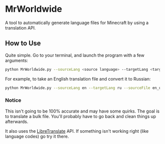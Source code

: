 # MrWorldwide
A tool to automatically generate language files for Minecraft by using a translation API.

## How to Use
Quite simple. Go to your terminal, and launch the program with a few arguments:
```bash
python MrWorldwide.py --sourceLang <source language> --targetLang <target language> --sourceFile <source file> --targetFile <target file>
```

For example, to take an English translation file and convert it to Russian:
```bash
python MrWorldwide.py --sourceLang en --targetLang ru --sourceFile en_us.json --targetFile ru_ru.json
```

### Notice
This isn't going to be 100% accurate and may have some quirks. The goal is to translate a bulk file. You'll probably have to go back and clean things up afterwards.

It also uses the [LibreTranslate](https://translate.argosopentech.com/) API. If something isn't working right (like language codes) go try it there.